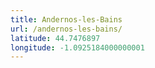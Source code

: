```yaml
---
title: Andernos-les-Bains
url: /andernos-les-bains/
latitude: 44.7476897
longitude: -1.0925184000000001
---
```

